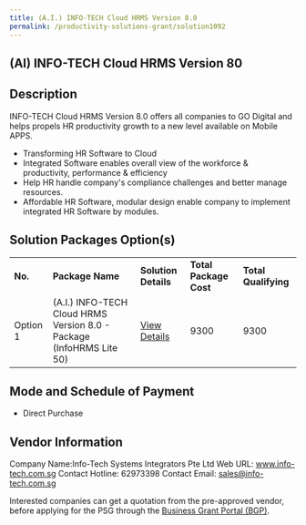 ```yaml
---
title: (A.I.) INFO-TECH Cloud HRMS Version 8.0
permalink: /productivity-solutions-grant/solution1092
---
```


## (AI) INFO-TECH Cloud HRMS Version 80

## Description

INFO-TECH Cloud HRMS Version 8.0 offers all companies to GO Digital and helps propels HR productivity growth to a new level available on Mobile APPS.
- Transforming HR Software to Cloud
- Integrated Software enables overall view of the workforce & productivity, performance & efficiency
- Help HR handle company's compliance challenges and better manage resources.
- Affordable HR Software, modular design enable company to implement integrated HR Software by modules.

## Solution Packages Option(s)

<table>
<tr>
<td><b>No.</b></td>
<td><b>Package Name</b></td>
<td><b>Solution Details</b></td>
<td><b>Total Package Cost</b></td>
<td><b>Total Qualifying</b></td>
</tr>
<tr>
<td>Option 1</td>
<td>(A.I.) INFO-TECH Cloud HRMS Version 8.0 - Package (InfoHRMS Lite 50)</td>
<td><a href='https://www.gobusiness.gov.sg/images/psg/Desensitised_Info-Tech_HRMS_20200222_Annex_3_20200826091546_Part_2.pdf'>View Details</a></td>
<td>9300</td>
<td>9300</td>
</tr>
</table>

## Mode and Schedule of Payment

 - Direct Purchase

## Vendor Information

 Company Name:Info-Tech Systems Integrators Pte Ltd 
Web URL: www.info-tech.com.sg 
Contact Hotline: 62973398 
Contact Email: sales@info-tech.com.sg 


Interested companies can get a quotation from the pre-approved vendor, before applying for the PSG through the <a href='https://www.businessgrants.gov.sg/'>Business Grant Portal (BGP)</a>.
